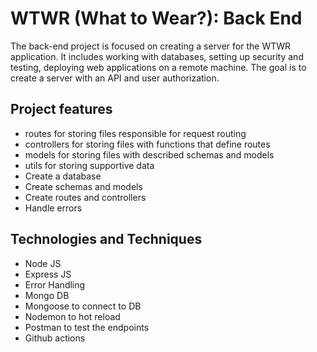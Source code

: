 # WTWR (What to Wear?): Back End

The back-end project is focused on creating a server for the WTWR application. It includes working with databases, setting up security and testing, deploying web applications on a remote machine. The goal is to create a server with an API and user authorization.

## Project features

- routes for storing files responsible for request routing
- controllers for storing files with functions that define routes
- models for storing files with described schemas and models
- utils for storing supportive data
- Create a database
- Create schemas and models
- Create routes and controllers
- Handle errors

## Technologies and Techniques

- Node JS
- Express JS
- Error Handling
- Mongo DB
- Mongoose to connect to DB
- Nodemon to hot reload
- Postman to test the endpoints
- Github actions
